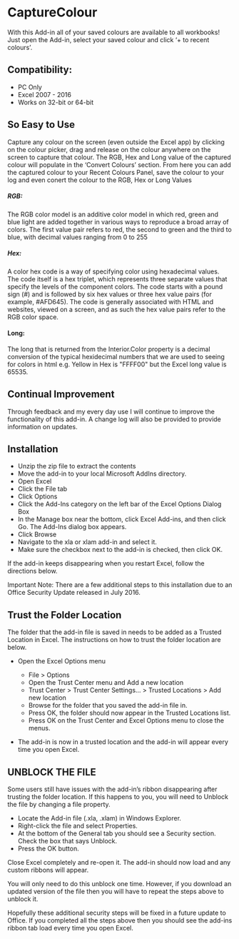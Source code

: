 # CaptureColour
With this Add-in all of your saved colours are available to all workbooks! 
Just open the Add-in, select your saved colour and click ‘+ to recent colours’.

## Compatibility: 
- PC Only
- Excel 2007 - 2016
- Works on 32-bit or 64-bit

## So Easy to Use
Capture any colour on the screen (even outside the Excel app) by clicking on the colour picker, drag and release on the
colour anywhere on the screen to capture that colour. The RGB, Hex and Long value of the captured colour will populate
in the ‘Convert Colours’ section.
From here you can add the captured colour to your Recent Colours Panel, save the colour to your log and even conert the colour to the RGB, Hex or Long Values

##### RGB:
The RGB color model is an additive color model in which red, green and blue light are added together in various ways to reproduce a broad array of colors. The first value pair refers to red, the second to green and the third to blue, with decimal values ranging from 0 to 255

##### Hex:
A color hex code is a way of specifying color using hexadecimal values. The code itself is a hex triplet, which represents three separate values that specify the levels of the component colors. The code starts with a pound sign (#) and is followed by six hex values or three hex value pairs (for example, #AFD645). The code is generally associated with HTML and websites, viewed on a screen, and as such the hex value pairs refer to the RGB color space.

#### Long:
The long that is returned from the Interior.Color property is a decimal conversion of the typical hexidecimal numbers that we are used to seeing for colors in html e.g. Yellow in Hex is "FFFF00" but the Excel long value is 65535. 

## Continual Improvement
Through feedback and my every day use I will continue to improve the functionality of this add-in. 
A change log will also be provided to provide information on updates.

## Installation

- Unzip the zip file to extract the contents
- Move the add-in to your local Microsoft AddIns directory.
- Open Excel
- Click the File tab
- Click Options
- Click the Add-Ins category on the left bar of the Excel Options Dialog Box
- In the Manage box near the bottom, click Excel Add-ins, and then click Go. The Add-Ins dialog box appears.
- Click Browse
- Navigate to the xla or xlam add-in and select it.
- Make sure the checkbox next to the add-in is checked, then click OK.

If the add-in keeps disappearing when you restart Excel, follow the directions below.

Important Note: There are a few additional steps to this installation due to an Office Security Update released in July 2016.


## Trust the Folder Location

The folder that the add-in file is saved in needs to be added as a Trusted Location in Excel. The instructions on how to trust 
the folder location are below.

-  Open the Excel Options menu
   - File > Options
   - Open the Trust Center menu and Add a new location
   - Trust Center > Trust Center Settings… > Trusted Locations > Add new location
   - Browse for the folder that you saved the add-in file in.
   - Press OK, the folder should now appear in the Trusted Locations list.
   - Press OK on the Trust Center and Excel Options menu to close the menus.

-  The add-in is now in a trusted location and the add-in will appear every time you open Excel.


## UNBLOCK THE FILE
Some users still have issues with the add-in’s ribbon disappearing after trusting the folder location. If this happens to you, 
you will need to Unblock the file by changing a file property.

- Locate the Add-in file (.xla, .xlam) in Windows Explorer.
- Right-click the file and select Properties.
- At the bottom of the General tab you should see a Security section. Check the box that says Unblock.
- Press the OK button.

Close Excel completely and re-open it. The add-in should now load and any custom ribbons will appear.

You will only need to do this unblock one time. However, if you download an updated version of the file then you will have to 
repeat the steps above to unblock it.

Hopefully these additional security steps will be fixed in a future update to Office. If you completed all the steps above then 
you should see the add-ins ribbon tab load every time you open Excel.
